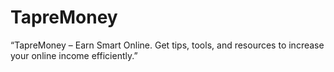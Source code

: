 # TapreMoney
“TapreMoney – Earn Smart Online. Get tips, tools, and resources to increase your online income efficiently.”
